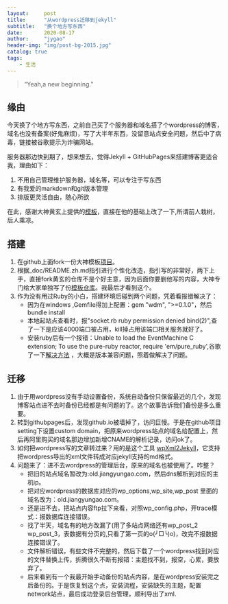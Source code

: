 ```yaml
---
layout:     post
title:      "从wordpress迁移到jekyll"
subtitle:   "换个地方写东西"
date:       2020-08-17
author:     "jygao"
header-img: "img/post-bg-2015.jpg"
catalog: true
tags:
    - 生活
---
```


> “Yeah,a new beginning.”

## 缘由
今天换了个地方写东西，之前自己买了个服务器和域名搭了个wordpress的博客，域名也没有备案(好鬼麻烦)，写了大半年东西，没留意站点安全问题，然后中了病毒，链接被谷歌提示为诈骗网站。   

服务器那边快到期了，想来想去，觉得Jekyll + GitHubPages来搭建博客更适合我，理由如下：
1. 不用自己管理维护服务器，域名等，可以专注于写东西
2. 有我爱的markdown和git版本管理
3. 排版更灵活自由，随心所欲

在此，感谢大神黄玄上提供的[模板](https://github.com/Huxpro/huxpro.github.io)，直接在他的基础上改了一下,所谓前人栽树，后人乘凉。    

## 搭建
1. 在github上面fork一份大神模板[项目](https://github.com/jygao/jygao.github.io)。
2. 根据_doc/README.zh.md指引进行个性化改造，指引写的非常好，两下上手，直接fork黄玄的仓库不是个好主意，因为后面你要删他写的内容，大神专门给大家单独写了份[模板仓库](https://github.com/Huxpro/huxblog-boilerplate)。我最后才看到这个。
3. 作为没有用过Ruby的小白，搭建环境后碰到两个问题，凭着看报错解决了：    
   - 因为在windows ,Gemfile得加上配置：gem "wdm", ">=0.1.0"，然后bundle install
   - 本地起站点查看时，报"socket.rb ruby permission denied bind(2)",查了一下是应该4000端口被占用，kill掉占用该端口相关服务就好了。
   - 安装ruby后有一个报错：Unable to load the EventMachine C extension; To use the pure-ruby reactor, require 'em/pure_ruby',谷歌了一下[解决方法](https://github.com/oneclick/rubyinstaller2/issues/96) ，大概是版本兼容问题，照着做解决了问题。
   
   
## 迁移
1. 由于用wordpress没有手动设置备份，系统自动备份只保留最近的几个，发现博客站点进不去时备份已经都是有问题的了。这个故事告诉我们备份是多么重要。
2. 转到githubpages后，发现github.io被墙掉了，访问巨慢。于是在github项目setting下设置custom domain，把原来wordpress站点的域名给配置上，然后再阿里购买的域名那边增加新增CNAME的解析记录，访问ok了。
3. 如何把wordpress写的文章转过来？用的是这个工具 [wpXml2Jekyll](https://github.com/theaob/wpXml2Jekyll)，它支持把wordpress导出的xml文件转成对应jekyll支持的md格式。
4. 问题来了：进不去wordpress的管理后台，原来的域名也被使用了。咋整？    
   - 把旧的站点域名暂改为:old.jiangyungao.com，然后dns解析到对应的主机ip。
   - 把对应wordpress的数据库对应的wp_options,wp_site,wp_post 里面的域名改为：old.jiangyungao.com。
   - 还是进不去，把站点内容ftp拉下来看，对照wp_config.php，开trace模式：报数据库连接错误。
   - 找了半天，域名有的地方改漏了(用了多站点网络还有wp_post_2 wp_post_3，表数据有分页的,只看了第一页的o(╯□╰)o)，改完不报数据连接错误了。
   - 文件解析错误，有些文件不完整的，然后下载了一个wordpress找到对应的文件替换上传，折腾很久不断有报错：主题找不到，报空，心累，要放弃了。
   - 后来看到有一个我最开始手动备份的站点内容，是在wordpress安装完之后备份的。于是恢复到这个点，安装流程，安装缺失的主题，配置network站点，最后成功登录后台管理，顺利导出了xml.